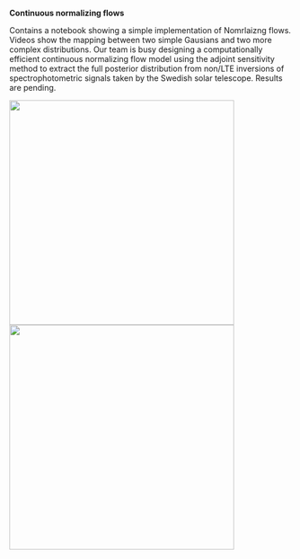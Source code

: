 **Continuous normalizing flows**  

Contains a notebook showing a simple implementation of Nomrlaizng flows. Videos show the mapping between two simple Gausians and two more complex distributions. Our team is busy designing a computationally efficient continuous normalizing flow model using the adjoint sensitivity method to extract the full posterior distribution from non/LTE inversions of spectrophotometric signals taken by the Swedish solar telescope. Results are pending. 

<p float="left">
  <img src="/assets/concentric_circles.gif" width="400" />
  <img src="/assets/two_moons.gif" width="400" /> 
</p>

